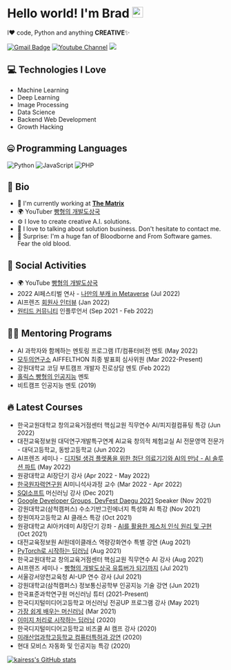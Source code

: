 # Hello world! I'm Brad <img src="https://media.giphy.com/media/hvRJCLFzcasrR4ia7z/giphy.gif" width="25">

I❤️ code, Python and anything **CREATIVE**✨

[![Gmail Badge](https://img.shields.io/badge/-kairess87@gmail.com-c14438?style=flat-square&logo=Gmail&logoColor=white&link=mailto:kairess87@gmail.com)](mailto:kairess87@gmail.com) [![Youtube Channel](https://img.shields.io/badge/-빵형의%20개발도상국-c14438?style=flat-square&logo=Youtube&link=https://www.youtube.com/channel/UC9PB9nKYqKEx_N3KM-JVTpg)](https://www.youtube.com/channel/UC9PB9nKYqKEx_N3KM-JVTpg)
![](https://komarev.com/ghpvc/?username=kairess)


## 💻 Technologies I Love

- Machine Learning
- Deep Learning
- Image Processing
- Data Science
- Backend Web Development
- Growth Hacking


## 🤐 Programming Languages

<img alt="Python" src="https://img.shields.io/badge/python%20-%2314354C.svg?&style=for-the-badge&logo=python&logoColor=white"/> <img alt="JavaScript" src="https://img.shields.io/badge/javascript%20-%23323330.svg?&style=for-the-badge&logo=javascript&logoColor=%23F7DF1E"/> <img alt="PHP" src="https://img.shields.io/badge/php-%23777BB4.svg?&style=for-the-badge&logo=php&logoColor=white"/>


## 📘 Bio

- 🏢 I'm currently working at **[The Matrix](https://www.m47rix.com)**
- 🌍 YouTuber [빵형의 개발도상국](https://www.youtube.com/channel/UC9PB9nKYqKEx_N3KM-JVTpg)
- ⚙️ I love to create creative A.I. solutions.
- 💬 I love to talking about solution business. Don't hesitate to contact me.
- 💉 Surprise: I'm a huge fan of Bloodborne and From Software games. Fear the old blood.


## 📱 Social Activities

- 🌍 YouTube [빵형의 개발도상국](https://www.youtube.com/channel/UC9PB9nKYqKEx_N3KM-JVTpg)
- 2022 AI페스티벌 연사 - [나만의 부캐 in Metaverse](https://youtu.be/EhMi1IaxotQ?t=3749) (Jul 2022)
- AI프렌즈 [회원사 인터뷰](https://youtu.be/sRQtnrjjFNg) (Jan 2022)
- [원티드 커뮤니티](https://www.wanted.co.kr/community/49) 인플루언서 (Sep 2021 - Feb 2022)


## 🙋🏻 Mentoring Programs

- AI 과학자와 함께하는 멘토링 프로그램 IT/컴퓨터비전 멘토 (May 2022)
- [모두의연구소](https://modulabs.co.kr) AIFFELTHON 최종 발표회 심사위원 (Mar 2022-Present)
- 강원대학교 코딩 부트캠프 개발자 진로상담 멘토 (Feb 2022)
- [홀릭스 빵형의 인공지능](https://app.holix.com/chatroom/dqgVn6gL) 멘토
- 비트캠프 인공지능 멘토 (2019)


## 🔥 Latest Courses

- 한국교원대학교 창의교육거점센터 핵심교원 직무연수 AI/피지컬컴퓨팅 특강 (Jun 2022)
- 대전교육정보원 대덕연구개발특구연계 AI교육 창의적 체험교실 AI 전문영역 전문가 - 대덕고등학교, 동방고등학교 (Jun 2022)
- AI프렌즈 세미나 - [디지털 생검 플렛폼을 위한 첨단 의료기기와 AI의 만남 - AI 솔루션 파트](https://youtu.be/42H-J4LuSnQ) (May 2022)
- 원광대학교 AI장단기 강사 (Apr 2022 - May 2022)
- [한국원자력연구원](https://www.kaeri.re.kr) AI미니석사과정 교수 (Mar 2022 - Apr 2022)
- [SQI소프트](http://sqisoft.com) 머신러닝 강사 (Dec 2021)
- [Google Developer Groups, DevFest Daegu 2021](https://gdg.community.dev/events/details/google-gdg-daegu-presents-devfest-daegu-2021/) Speaker (Nov 2021)
- 강원대학교(삼척캠퍼스) 수소기반그린에너지 특성화 AI 특강 (Nov 2021)
- 창원여자고등학교 AI 클래스 특강 (Oct 2021)
- 원광대학교 AI아카데미 AI장단기 강좌 - [AI를 활용한 제스처 인식 원리 및 구현](https://www.youtube.com/playlist?list=PL-xmlFOn6TUIQ6xOBFDT8SCTwNjRir2SY) (Oct 2021)
- 대전교육정보원 AI원데이클래스 역량강화연수 특별 강연 (Aug 2021)
- [PyTorch로 시작하는 딥러닝](https://spartacodingclub.kr/online/pytorch_dl) (Aug 2021)
- 한국교원대학교 창의교육거점센터 핵심교원 직무연수 AI 강사 (Aug 2021)
- AI프렌즈 세미나 - [빵형의 개발도상국 유튜버가 되기까지](https://youtu.be/-szp1ml3oLA) (Jul 2021)
- 서울강서양천교육청 AI-UP 연수 강사 (Jul 2021)
- 강원대학교(삼척캠퍼스) 정보통신공학부 인공지능 기술 강연 (Jun 2021)
- 한국표준과학연구원 머신러닝 튜터 (2021-Present)
- 한국디지털미디어고등학교 머신러닝 전공UP 프로그램 강사 (May 2021)
- [가장 쉽게 배우는 머신러닝](https://spartacodingclub.kr/online/ml_basic) (Mar 2021)
- [이미지 처리로 시작하는 딥러닝](https://spartacodingclub.kr/online/dl) (2020)
- 한국디지털미디어고등학교 비즈쿨 AI 캠프 강사 (2020)
- [미래산업과학고등학교 컴퓨터특허과 강연](https://youtu.be/midsD2401Uk?t=12) (2020)
- 현대 모비스 자동화 및 인공지능 특강 (2020)


[![kairess's GitHub stats](https://github-readme-stats.vercel.app/api?username=kairess&theme=react&show_icons=true&hide=contribs,prs&cache_seconds=1800)](https://github.com/kairess)
